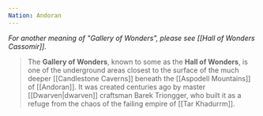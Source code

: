 ```yaml
---
Nation: Andoran
---
```

*For another meaning of "Gallery of Wonders", please see [[Hall of Wonders Cassomir]].*
> The **Gallery of Wonders**, known to some as the **Hall of Wonders**, is one of the underground areas closest to the surface of the much deeper [[Candlestone Caverns]] beneath the [[Aspodell Mountains]] of [[Andoran]]. It was created centuries ago by master [[Dwarven|dwarven]] craftsman Barek Triongger, who built it as a refuge from the chaos of the failing empire of [[Tar Khadurrm]].
